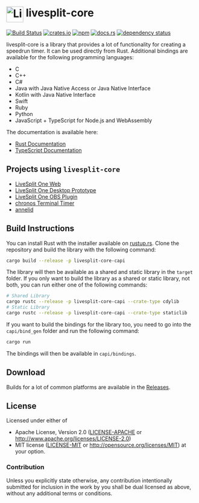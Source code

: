 # <img src="https://raw.githubusercontent.com/LiveSplit/LiveSplit/master/res/Icon.svg" alt="LiveSplit" height="42" width="45" align="top"/> livesplit-core

[![Build Status](https://github.com/LiveSplit/livesplit-core/workflows/Build/badge.svg)](https://github.com/LiveSplit/livesplit-core/actions)
[![crates.io](https://img.shields.io/crates/v/livesplit-core.svg)](https://crates.io/crates/livesplit-core)
[![npm](https://img.shields.io/npm/v/livesplit-core.svg)](https://www.npmjs.com/package/livesplit-core)
[![docs.rs](https://docs.rs/livesplit-core/badge.svg)](https://docs.rs/livesplit-core/)
[![dependency status](https://deps.rs/repo/github/LiveSplit/livesplit-core/status.svg)](https://deps.rs/repo/github/LiveSplit/livesplit-core)

livesplit-core is a library that provides a lot of functionality for creating a
speedrun timer. It can be used directly from Rust. Additional bindings are
available for the following programming languages:

- C
- C++
- C#
- Java with Java Native Access or Java Native Interface
- Kotlin with Java Native Interface
- Swift
- Ruby
- Python
- JavaScript + TypeScript for Node.js and WebAssembly

The documentation is available here:

- [Rust Documentation](https://docs.rs/livesplit-core/)
- [TypeScript Documentation](https://livesplit.org/livesplit-core-docs/)

## Projects using `livesplit-core`

- [LiveSplit One Web](https://github.com/LiveSplit/LiveSplitOne)
- [LiveSplit One Desktop Prototype](https://github.com/CryZe/livesplit-one-desktop)
- [LiveSplit One OBS Plugin](https://github.com/LiveSplit/obs-livesplit-one)
- [chronos Terminal Timer](https://github.com/DarkRTA/chronos)
- [annelid](https://github.com/dagit/annelid)

## Build Instructions

You can install Rust with the installer available on [rustup.rs](https://rustup.rs/).
Clone the repository and build the library with the following command:

```bash
cargo build --release -p livesplit-core-capi
```

The library will then be available as a shared and static library in the
`target` folder. If you only want to build the library as a shared or static
library, not both, you can run either one of the following commands:

```bash
# Shared Library
cargo rustc --release -p livesplit-core-capi --crate-type cdylib
# Static Library
cargo rustc --release -p livesplit-core-capi --crate-type staticlib
```

If you want to build the bindings for the library too, you need to go into the
`capi/bind_gen` folder and run the following command:

```bash
cargo run
```

The bindings will then be available in `capi/bindings`.

## Download

Builds for a lot of common platforms are available in the [Releases](https://github.com/LiveSplit/livesplit-core/releases).

## License

Licensed under either of

- Apache License, Version 2.0 ([LICENSE-APACHE](LICENSE-APACHE) or
  http://www.apache.org/licenses/LICENSE-2.0)
- MIT license ([LICENSE-MIT](LICENSE-MIT) or http://opensource.org/licenses/MIT)
  at your option.

### Contribution

Unless you explicitly state otherwise, any contribution intentionally submitted
for inclusion in the work by you shall be dual licensed as above, without any
additional terms or conditions.
